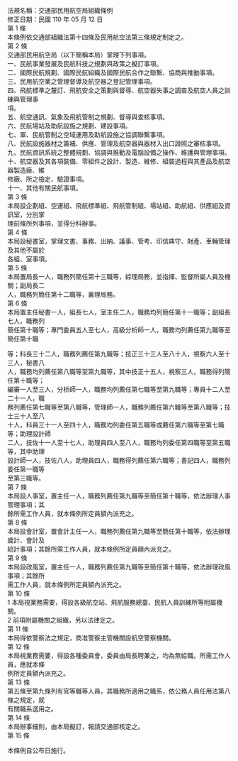 法規名稱：交通部民用航空局組織條例  
修正日期：民國 110 年 05 月 12 日  
第 1 條  
本條例依交通部組織法第十四條及民用航空法第三條規定制定之。  
第 2 條  
交通部民用航空局（以下簡稱本局）掌理下列事項。  
一、民航事業發展及民航科技之規劃與政策之擬訂事項。  
二、國際民航規劃、國際民航組織及國際民航合作之聯繫、協商與推動事項。  
三、民用航空業之管理督導及航空器之登記管理事項。  
四、飛航標準之釐訂、飛航安全之策劃與督導、航空器失事之調查及航空人員之訓練與管理事  
項。  
五、航空通訊、氣象及飛航管制之規劃、督導與查核事項。  
六、民航場站及助航設施之規劃、建設事項。  
七、軍、民航管制之空域運用及助航設施之協調聯繫事項。  
八、民航設施器材之籌補、供應、管理及航空器與器材入出口證照之審核事項。  
九、民航資訊系統之整體規劃、協調與推動及電腦設備之操作、維護與管理事項。  
十、航空器及其各項裝備、零組件之設計、製造、維修、組裝過程與其產品及航空器製造廠、維  
修廠、所之檢定、驗證事項。  
十一、其他有關民航事項。  
第 3 條  
本局設企劃組、空運組、飛航標準組、飛航管制組、場站組、助航組、供應組及資訊室，分別掌  
理前條所列事項，並得分科辦事。  
第 4 條  
本局設秘書室，掌理文書、事務、出納、議事、管考、印信典守、財產、車輛管理及其他不屬於  
各組、室事項。  
第 5 條  
本局置局長一人，職務列簡任第十三職等，綜理局務，並指揮、監督所屬人員及機關；副局長二  
人，職務列簡任第十二職等，襄理局務。  
第 6 條  
本局置主任秘書一人，組長七人，室主任二人，職務均列簡任第十一職等；副組長七人，職務列  
簡任第十職等；專門委員五人至七人，高級分析師一人，職務均列薦任第九職等至簡任第十職  


等；科長三十二人，職務列薦任第九職等；技正三十三人至八十人，視察六人至十三人，秘書八  
人，職務均列薦任第八職等至第九職等，其中技正十五人，視察三人，職務得列簡任第十職等；  
編審一人至三人，分析師一人，職務均列薦任第七職等至第九職等；專員十二人至二十一人，職  
務列薦任第七職等至第八職等，管理師一人，職務列薦任第六職等至第八職等；技士三十人至八  
十人，科員三十一人至四十人，職務均列委任第五職等或薦任第六職等至第七職等；助理設計師  
二人，技佐十一人至十七人，助理員四人至八人，職務均列委任第四職等至第五職等，其中助理  
設計師一人，技佐八人，助理員四人，職務得列薦任第六職等；書記四人，職務列委任第一職等  
至第三職等。  
第 7 條  
本局設人事室，置主任一人，職務列薦任第九職等至簡任第十職等，依法辦理人事管理事項；其  
餘所需工作人員，就本條例所定員額內派充之。  
第 8 條  
本局設會計室，置會計主任一人，職務列薦任第九職等至簡任第十職等，依法辦理歲計、會計及  
統計事項；其餘所需工作人員，就本條例所定員額內派充之。  
第 9 條  
本局設政風室，置主任一人，職務列薦任第九職等至簡任第十職等，依法辦理政風事項；其餘所  
需工作人員，就本條例所定員額內派充之。  
第 10 條  
1 本局視業務需要，得設各級航空站、飛航服務總臺、民航人員訓練所等附屬機關。  
2 前項附屬機關之組織，另以法律定之。  
第 11 條  
本局得依警察法之規定，商准警察主管機關設航空警察機關。  
第 12 條  
本局視業務需要，得設各種委員會，委員由局長聘兼之，均為無給職。所需工作人員，應就本條  
例所定員額內派充之。  
第 13 條  
第五條至第九條列有官等職等人員，其職務所適用之職系，依公務人員任用法第八條之規定，就  
有關職系選用之。  
第 14 條  
本局辦事細則，由本局擬訂，報請交通部核定之。  
第 15 條  


本條例自公布日施行。  


